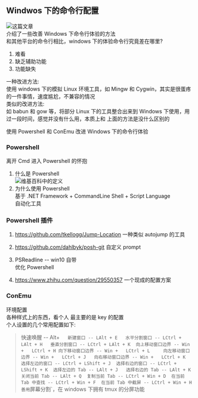 ## Windwos 下的命令行配置  
![这篇文章](https://getpocket.com/a/read/1359586366)  
介绍了一些改善 Windows 下命令行体验的方法  
和其他平台的命令行相比，windows 下的体验命令行究竟差在哪里?  
1. 难看  
2. 缺乏辅助功能  
3. 功能缺失  

一种改进方法:  
使用 windows 下的模拟 Linux 环境工具，如 Mingw 和 Cygwin，其实是很蛋疼的一件事情，速度尴尬，不兼容的情况  
类似的改进方法:  
如 babun 和 gow 等，将部分 Linux 下的工具整合出来到 Windows 下使用，用过一段时间，感觉并没有什么用，本质上和 上面的方法是没什么区别的  

使用 Powershell 和 ConEmu 改进 Windows 下的命令行体验  

### Powershell  
离开 Cmd 进入 Powershell 的怀抱  
1. 什么是 Powershell  
![维基百科](https://zh.wikipedia.org/wiki/Windows_PowerShell)中的定义  
2. 为什么使用 Powershell  
基于 .NET Framework + CommandLine Shell + Script Language  
自动化工具

### Powershell 插件
1. https://github.com/tkellogg/Jump-Location
一种类似 autojump 的工具  

2. https://github.com/dahlbyk/posh-git
自定义 prompt  

3. PSReadline -- win10 自带  
优化 Powershell 

4. https://www.zhihu.com/question/29550357
一个现成的配置方案  


### ConEmu  
环境配置  
各种样式上的东西，看个人
最主要的是 key 的配置  
个人设置的几个常用配置如下:  
> 快速唤醒 -- Alt+`  
> 新建窗口 -- LAlt + E  
> 水平分割窗口 -- LCtrl + LAlt + H  
> 垂直分割窗口 -- LCtrl + LAlt + K 
> 向上移动窗口边界 -- Win +   LCtrl + H
> 向下移动窗口边界 -- Win +   LCtrl + L    
> 向左移动窗口边界 -- Win +   LCtrl + J  
> 向右移动窗口边界 -- Win +   LCtrl + K  
> 选择左边的窗口 -- LCtrl + LShift + J 
> 选择右边的窗口 -- LCtrl + LShift + K 
> 选择左边的 Tab -- LAlt + J  
> 选择右边的 Tab -- LAlt + K 
> 关闭当前 Tab -- LAlt + Q 
> 复制当前 Tab -- LCtrl + Win + D 
> 在当前 Tab 中查找 -- LCtrl + Win + F 
> 在当前 Tab 中截屏 -- LCtrl + Win + H  
善用`屏幕分割`，在 windows 下拥有 tmux 的分屏功能  
